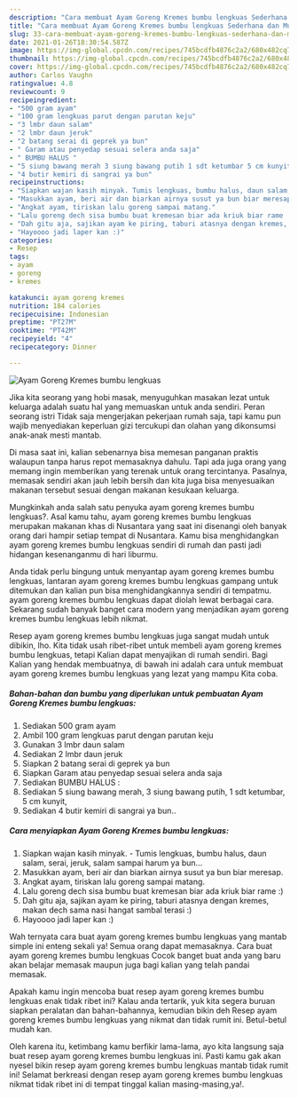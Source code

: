 ```yaml
---
description: "Cara membuat Ayam Goreng Kremes bumbu lengkuas Sederhana dan Mudah Dibuat"
title: "Cara membuat Ayam Goreng Kremes bumbu lengkuas Sederhana dan Mudah Dibuat"
slug: 33-cara-membuat-ayam-goreng-kremes-bumbu-lengkuas-sederhana-dan-mudah-dibuat
date: 2021-01-26T18:30:54.587Z
image: https://img-global.cpcdn.com/recipes/745bcdfb4876c2a2/680x482cq70/ayam-goreng-kremes-bumbu-lengkuas-foto-resep-utama.jpg
thumbnail: https://img-global.cpcdn.com/recipes/745bcdfb4876c2a2/680x482cq70/ayam-goreng-kremes-bumbu-lengkuas-foto-resep-utama.jpg
cover: https://img-global.cpcdn.com/recipes/745bcdfb4876c2a2/680x482cq70/ayam-goreng-kremes-bumbu-lengkuas-foto-resep-utama.jpg
author: Carlos Vaughn
ratingvalue: 4.8
reviewcount: 9
recipeingredient:
- "500 gram ayam"
- "100 gram lengkuas parut dengan parutan keju"
- "3 lmbr daun salam"
- "2 lmbr daun jeruk"
- "2 batang serai di geprek ya bun"
- " Garam atau penyedap sesuai selera anda saja"
- " BUMBU HALUS "
- "5 siung bawang merah 3 siung bawang putih 1 sdt ketumbar 5 cm kunyit"
- "4 butir kemiri di sangrai ya bun"
recipeinstructions:
- "Siapkan wajan kasih minyak. Tumis lengkuas, bumbu halus, daun salam, serai, jeruk, salam sampai harum ya bun..."
- "Masukkan ayam, beri air dan biarkan airnya susut ya bun biar meresap."
- "Angkat ayam, tiriskan lalu goreng sampai matang."
- "Lalu goreng dech sisa bumbu buat kremesan biar ada kriuk biar rame :)"
- "Dah gitu aja, sajikan ayam ke piring, taburi atasnya dengan kremes, makan dech sama nasi hangat sambal terasi :)"
- "Hayoooo jadi laper kan :)"
categories:
- Resep
tags:
- ayam
- goreng
- kremes

katakunci: ayam goreng kremes 
nutrition: 184 calories
recipecuisine: Indonesian
preptime: "PT27M"
cooktime: "PT42M"
recipeyield: "4"
recipecategory: Dinner

---
```



![Ayam Goreng Kremes bumbu lengkuas](https://img-global.cpcdn.com/recipes/745bcdfb4876c2a2/680x482cq70/ayam-goreng-kremes-bumbu-lengkuas-foto-resep-utama.jpg)

Jika kita seorang yang hobi masak, menyuguhkan masakan lezat untuk keluarga adalah suatu hal yang memuaskan untuk anda sendiri. Peran seorang istri Tidak saja mengerjakan pekerjaan rumah saja, tapi kamu pun wajib menyediakan keperluan gizi tercukupi dan olahan yang dikonsumsi anak-anak mesti mantab.

Di masa  saat ini, kalian sebenarnya bisa memesan panganan praktis walaupun tanpa harus repot memasaknya dahulu. Tapi ada juga orang yang memang ingin memberikan yang terenak untuk orang tercintanya. Pasalnya, memasak sendiri akan jauh lebih bersih dan kita juga bisa menyesuaikan makanan tersebut sesuai dengan makanan kesukaan keluarga. 



Mungkinkah anda salah satu penyuka ayam goreng kremes bumbu lengkuas?. Asal kamu tahu, ayam goreng kremes bumbu lengkuas merupakan makanan khas di Nusantara yang saat ini disenangi oleh banyak orang dari hampir setiap tempat di Nusantara. Kamu bisa menghidangkan ayam goreng kremes bumbu lengkuas sendiri di rumah dan pasti jadi hidangan kesenanganmu di hari liburmu.

Anda tidak perlu bingung untuk menyantap ayam goreng kremes bumbu lengkuas, lantaran ayam goreng kremes bumbu lengkuas gampang untuk ditemukan dan kalian pun bisa menghidangkannya sendiri di tempatmu. ayam goreng kremes bumbu lengkuas dapat diolah lewat berbagai cara. Sekarang sudah banyak banget cara modern yang menjadikan ayam goreng kremes bumbu lengkuas lebih nikmat.

Resep ayam goreng kremes bumbu lengkuas juga sangat mudah untuk dibikin, lho. Kita tidak usah ribet-ribet untuk membeli ayam goreng kremes bumbu lengkuas, tetapi Kalian dapat menyajikan di rumah sendiri. Bagi Kalian yang hendak membuatnya, di bawah ini adalah cara untuk membuat ayam goreng kremes bumbu lengkuas yang lezat yang mampu Kita coba.

<!--inarticleads1-->

##### Bahan-bahan dan bumbu yang diperlukan untuk pembuatan Ayam Goreng Kremes bumbu lengkuas:

1. Sediakan 500 gram ayam
1. Ambil 100 gram lengkuas parut dengan parutan keju
1. Gunakan 3 lmbr daun salam
1. Sediakan 2 lmbr daun jeruk
1. Siapkan 2 batang serai di geprek ya bun
1. Siapkan  Garam atau penyedap sesuai selera anda saja
1. Sediakan  BUMBU HALUS :
1. Sediakan 5 siung bawang merah, 3 siung bawang putih, 1 sdt ketumbar, 5 cm kunyit,
1. Sediakan 4 butir kemiri di sangrai ya bun..




<!--inarticleads2-->

##### Cara menyiapkan Ayam Goreng Kremes bumbu lengkuas:

1. Siapkan wajan kasih minyak. - Tumis lengkuas, bumbu halus, daun salam, serai, jeruk, salam sampai harum ya bun...
1. Masukkan ayam, beri air dan biarkan airnya susut ya bun biar meresap.
1. Angkat ayam, tiriskan lalu goreng sampai matang.
1. Lalu goreng dech sisa bumbu buat kremesan biar ada kriuk biar rame :)
1. Dah gitu aja, sajikan ayam ke piring, taburi atasnya dengan kremes, makan dech sama nasi hangat sambal terasi :)
1. Hayoooo jadi laper kan :)




Wah ternyata cara buat ayam goreng kremes bumbu lengkuas yang mantab simple ini enteng sekali ya! Semua orang dapat memasaknya. Cara buat ayam goreng kremes bumbu lengkuas Cocok banget buat anda yang baru akan belajar memasak maupun juga bagi kalian yang telah pandai memasak.

Apakah kamu ingin mencoba buat resep ayam goreng kremes bumbu lengkuas enak tidak ribet ini? Kalau anda tertarik, yuk kita segera buruan siapkan peralatan dan bahan-bahannya, kemudian bikin deh Resep ayam goreng kremes bumbu lengkuas yang nikmat dan tidak rumit ini. Betul-betul mudah kan. 

Oleh karena itu, ketimbang kamu berfikir lama-lama, ayo kita langsung saja buat resep ayam goreng kremes bumbu lengkuas ini. Pasti kamu gak akan nyesel bikin resep ayam goreng kremes bumbu lengkuas mantab tidak rumit ini! Selamat berkreasi dengan resep ayam goreng kremes bumbu lengkuas nikmat tidak ribet ini di tempat tinggal kalian masing-masing,ya!.

